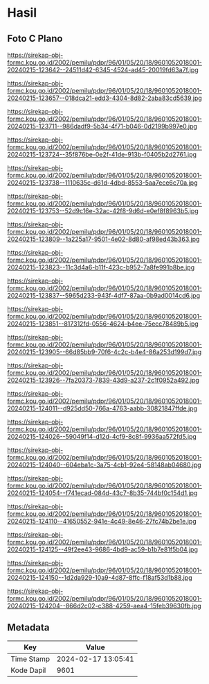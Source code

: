 # Hasil

## Foto C Plano

https://sirekap-obj-formc.kpu.go.id/2002/pemilu/pdpr/96/01/05/20/18/9601052018001-20240215-123642--24511d42-6345-4524-ad45-20019fd63a7f.jpg

https://sirekap-obj-formc.kpu.go.id/2002/pemilu/pdpr/96/01/05/20/18/9601052018001-20240215-123657--018dca21-edd3-4304-8d82-2aba83cd5639.jpg

https://sirekap-obj-formc.kpu.go.id/2002/pemilu/pdpr/96/01/05/20/18/9601052018001-20240215-123711--986dadf9-5b34-4f71-b046-0d2199b997e0.jpg

https://sirekap-obj-formc.kpu.go.id/2002/pemilu/pdpr/96/01/05/20/18/9601052018001-20240215-123724--35f876be-0e2f-41de-913b-f0405b2d2761.jpg

https://sirekap-obj-formc.kpu.go.id/2002/pemilu/pdpr/96/01/05/20/18/9601052018001-20240215-123738--1110635c-d61d-4dbd-8553-5aa7ece6c70a.jpg

https://sirekap-obj-formc.kpu.go.id/2002/pemilu/pdpr/96/01/05/20/18/9601052018001-20240215-123753--52d9c16e-32ac-42f8-9d6d-e0ef8f8963b5.jpg

https://sirekap-obj-formc.kpu.go.id/2002/pemilu/pdpr/96/01/05/20/18/9601052018001-20240215-123809--1a225a17-9501-4e02-8d80-af98ed43b363.jpg

https://sirekap-obj-formc.kpu.go.id/2002/pemilu/pdpr/96/01/05/20/18/9601052018001-20240215-123823--11c3d4a6-b11f-423c-b952-7a8fe991b8be.jpg

https://sirekap-obj-formc.kpu.go.id/2002/pemilu/pdpr/96/01/05/20/18/9601052018001-20240215-123837--5965d233-943f-4df7-87aa-0b9ad0014cd6.jpg

https://sirekap-obj-formc.kpu.go.id/2002/pemilu/pdpr/96/01/05/20/18/9601052018001-20240215-123851--817312fd-0556-4624-b4ee-75ecc78489b5.jpg

https://sirekap-obj-formc.kpu.go.id/2002/pemilu/pdpr/96/01/05/20/18/9601052018001-20240215-123905--66d85bb9-70f6-4c2c-b4e4-86a253d199d7.jpg

https://sirekap-obj-formc.kpu.go.id/2002/pemilu/pdpr/96/01/05/20/18/9601052018001-20240215-123926--7fa20373-7839-43d9-a237-2c1f0952a492.jpg

https://sirekap-obj-formc.kpu.go.id/2002/pemilu/pdpr/96/01/05/20/18/9601052018001-20240215-124011--d925dd50-766a-4763-aabb-30821847ffde.jpg

https://sirekap-obj-formc.kpu.go.id/2002/pemilu/pdpr/96/01/05/20/18/9601052018001-20240215-124026--59049f14-d12d-4cf9-8c8f-9936aa572fd5.jpg

https://sirekap-obj-formc.kpu.go.id/2002/pemilu/pdpr/96/01/05/20/18/9601052018001-20240215-124040--604eba1c-3a75-4cb1-92e4-58148ab04680.jpg

https://sirekap-obj-formc.kpu.go.id/2002/pemilu/pdpr/96/01/05/20/18/9601052018001-20240215-124054--f741ecad-084d-43c7-8b35-744bf0c154d1.jpg

https://sirekap-obj-formc.kpu.go.id/2002/pemilu/pdpr/96/01/05/20/18/9601052018001-20240215-124110--41650552-941e-4c49-8e46-27fc74b2be1e.jpg

https://sirekap-obj-formc.kpu.go.id/2002/pemilu/pdpr/96/01/05/20/18/9601052018001-20240215-124125--49f2ee43-9686-4bd9-ac59-b1b7e81f5b04.jpg

https://sirekap-obj-formc.kpu.go.id/2002/pemilu/pdpr/96/01/05/20/18/9601052018001-20240215-124150--1d2da929-10a9-4d87-8ffc-f18af53d1b88.jpg

https://sirekap-obj-formc.kpu.go.id/2002/pemilu/pdpr/96/01/05/20/18/9601052018001-20240215-124204--866d2c02-c388-4259-aea4-15feb39630fb.jpg


## Metadata

| Key        | Value               |
| ---------- | ------------------- |
| Time Stamp | 2024-02-17 13:05:41 |
| Kode Dapil | 9601                |



